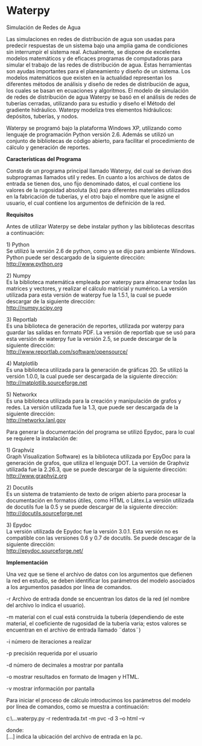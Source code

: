 # Waterpy #

Simulación de Redes de Agua

Las simulaciones en redes de distribución de agua son usadas para predecir respuestas de un sistema bajo una amplia gama de condiciones sin interrumpir el sistema real.
Actualmente, se dispone de excelentes modelos matemáticos y de eficaces programas de computadoras para simular el trabajo de las redes de distribución de agua. Estas herramientas son ayudas importantes para el planeamiento y diseño de un sistema.
Los modelos matemáticos que existen en la actualidad representan los diferentes métodos de análisis y diseño de redes de distribución de agua, los cuales se basan en ecuaciones y algoritmos.
El modelo de simulación de redes de distribución de agua Waterpy se basó en el análisis de redes de tuberías cerradas, utilizando para su estudio y diseño el Método del gradiente hidráulico.
Waterpy modeliza tres elementos hidráulicos: depósitos, tuberías, y nodos.

Waterpy se programó bajo la plataforma Windows XP, utilizando como lenguaje de programación Python versión 2.6. Además se utilizó un conjunto de bibliotecas de código abierto, para facilitar el procedimiento de cálculo y generación de reportes.

<b>Características del Programa</b>

Consta de un programa principal llamado Waterpy, del cual se derivan dos subprogramas llamados util y redes. En cuanto a los archivos de datos de entrada se tienen dos, uno fijo denominado datos, el cual contiene los valores de la rugosidad absoluta (ks) para diferentes materiales utilizados en la fabricación de tuberías, y el otro bajo el nombre que le asigne el usuario, el cual contiene los argumentos de definición de la red.


<b>Requisitos</b>

<p>Antes de utilizar Waterpy se debe instalar python y las bibliotecas descritas a continuación:</p>

<p>1) Python<br>
Se utilizó la versión 2.6 de python, como ya se dijo para ambiente Windows. Python puede ser descargado de la siguiente dirección:<br>
<a href='http://www.python.org'>http://www.python.org</a></p>

<p>2) Numpy<br>
Es la biblioteca matemática empleada por waterpy para almacenar todas las matrices y vectores, y realizar el cálculo matricial y numérico. La versión utilizada para esta versión de waterpy fue la 1.5.1, la cual se puede descargar de la siguiente dirección:<br>
<a href='http://numpy.scipy.org'>http://numpy.scipy.org</a></p>

<p>3) Reportlab<br>
Es una biblioteca de generación de reportes, utilizada por waterpy para guardar las salidas en formato PDF. La versión de reportlab que se usó para esta versión de waterpy fue la versión 2.5, se puede descargar de la siguiente dirección:<br>
<a href='http://www.reportlab.com/software/opensource/'>http://www.reportlab.com/software/opensource/</a></p>

<p>4) Matplotlib<br>
Es una biblioteca utilizada para la generación de gráficas 2D. Se utilizó la versión 1.0.0, la cual puede ser descargada de la siguiente dirección:<br>
<a href='http://matplotlib.sourceforge.net'>http://matplotlib.sourceforge.net</a></p>

<p>5) Networkx<br>
Es una biblioteca utilizada para la creación y manipulación de grafos y redes. La versión utilizada fue la 1.3, que puede ser descargada de la siguiente dirección:<br>
<a href='http://networkx.lanl.gov'>http://networkx.lanl.gov</a></p>

<p>Para generar la documentación del programa se utilizó Epydoc, para lo cual se requiere la instalación de:</p>

<p>1) Graphviz<br>
Graph Visualization Software) es la biblioteca utilizada por EpyDoc para la generación de grafos, que utiliza el lenguaje DOT. La versión de Graphviz utilizada fue la 2.26.3, que se puede descargar de la siguiente dirección:<br>
<a href='http://www.graphviz.org'>http://www.graphviz.org</a></p>

<p>2) Docutils<br>
Es un sistema de tratamiento de texto de origen abierto para procesar la documentación en formatos útiles, como HTML o Látex.La versión utilizada de docutils fue la 0.5 y se puede descargar de la siguiente dirección:<br>
<a href='http://docutils.sourceforge.net'>http://docutils.sourceforge.net</a></p>

<p>3) Epydoc<br>
La versión utilizada de Epydoc fue la versión 3.0.1. Esta versión no es compatible con las versiones 0.6 y 0.7 de docutils. Se puede descagar de la siguiente dirección:<br>
<a href='http://epydoc.sourceforge.net/'>http://epydoc.sourceforge.net/</a></p>

<b>Implementación</b>

<p>Una vez que se tiene el archivo de datos con los argumentos que defienen la red en estudio, se deben identificar los parámetros del modelo asociados a los argumentos pasados por línea de comandos.</p>

<p>-r Archivo de entrada donde se encuentran los datos de la red (el nombre del archivo lo indica el usuario).</p>
<p>-m material con el cual está construida la tubería (dependiendo de este material, el coeficiente de rugosidad de la tubería varia; estos valores se encuentran en el archivo de entrada llamado ¨datos¨)</p>
<p>-i número de iteraciones a realizar</p>
<p>-p precisión requerida por el usuario</p>
<p>-d número de decimales a mostrar por pantalla</p>
<p>-o mostrar resultados en formato de Imagen y HTML.</p>
<p>-v mostrar información por pantalla</p>

<p>Para iniciar el proceso de cálculo introducimos los parámetros del modelo por línea de comandos, como se muestra a continuación:</p>
<p>c:\...waterpy.py -r redentrada.txt -m pvc -d 3 –o html –v</p>

<p>donde:<br>
[…] indica la ubicación del archivo de entrada en la pc.</p>



